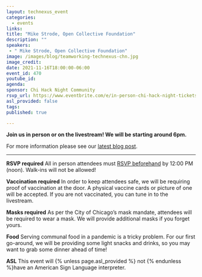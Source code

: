 ```yaml
---
layout: technexus_event
categories:
  - events
links: 
title: "Mike Strode, Open Collective Foundation"
description: ""
speakers:
 - " Mike Strode, Open Collective Foundation"
image: /images/blog/teamworking-technexus-chn.jpg
image_credit:
date: 2021-11-16T18:00:00-06:00
event_id: 470
youtube_id: 
agenda: 
sponsor: Chi Hack Night Community
rsvp_url: https://www.eventbrite.com/e/in-person-chi-hack-night-tickets-207988107027
asl_provided: false
tags: 
published: true

---
```

 
**Join us in person or on the livestream! We will be starting around 6pm.**

For more information please see our [latest blog post](/blog/2021/11/09/2021-return-to-in-person.html). 

---

**RSVP required** All in person attendees must [RSVP beforehand]({{page.rsvp_url}}) by 12:00 PM (noon). Walk-ins will not be allowed!

**Vaccination required** In order to keep attendees safe, we will be requiring proof of vaccination at the door. A physical vaccine cards or picture of one will be accepted. If you are not vaccinated, you can tune in to the livestream.

**Masks required** As per the City of Chicago’s mask mandate, attendees will be required to wear a mask. We will provide additional masks if you forget yours.

**Food** Serving communal food in a pandemic is a tricky problem. For our first go-around, we will be providing some light snacks and drinks, so you may want to grab some dinner ahead of time!

**ASL** This event will {% unless page.asl_provided %} not {% endunless %}have an American Sign Language interpreter.

